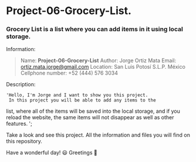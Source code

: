 # Project-06-Grocery-List.
### Grocery List is a list where you can add items in it using local storage.

Information:

> Name: **Project-06-Grocery-List**
> Author: Jorge Ortiz Mata
> Email: ortiz.mata.jorge@gmail.com
> Location: San Luis Potosí S.L.P. México
> Cellphone number: +52 (444) 576 3034

Description: 

	'Hello, I'm Jorge and I want to show you this project. 
	 In this project you will be able to add any items to the
   list, where all of the items will be saved into the local 
   storage, and if you reload the website, the same items 
   will not disappear as well as other features. ';
   
   Take a look and see this project. All the information and files you
	 will find on this repository.

Have a wonderful day! :smiley: 
Greetings :love_you_gesture:
